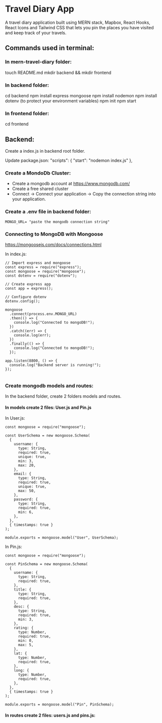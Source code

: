 # Travel Diary App

A travel diary application built using MERN stack, Mapbox, React Hooks, React Icons and Tailwind CSS that lets you pin the places you have visited and keep track of your travels.

## Commands used in terminal:

### In mern-travel-diary folder:

touch README.md
mkdir backend && mkdir frontend

### In backend folder:

cd backend
npm install express mongoose
npm install nodemon
npm install dotenv (to protect your environment variables)
npm init
npm start

### In frontend folder:

cd frontend

## Backend:

Create a index.js in backend root folder.

Update package.json:
"scripts": {
"start": "nodemon index.js"
},

### Create a MondoDb Cluster:

- Create a mongodb account at https://www.mongodb.com/
- Create a free shared cluster
- Connect -> Connect your application -> Copy the connection string into your application.

### Create a .env file in backend folder:

```
MONGO_URL= "paste the mongodb connection string"

```

### Connecting to MongoDB with Mongoose

https://mongoosejs.com/docs/connections.html

In index.js:

```
// Import express and mongoose
const express = require("express");
const mongoose = require("mongoose");
const dotenv = require("dotenv");

// Create express app
const app = express();

// Configure dotenv
dotenv.config();

mongoose
  .connect(process.env.MONGO_URL)
  .then(() => {
    console.log("Connected to mongoDB!");
  })
  .catch((err) => {
    console.log(err);
  })
  .finally(() => {
    console.log("Connected to mongoDB!");
  });

app.listen(8800, () => {
  console.log("Backend server is running!");
});


```

### Create mongodb models and routes:

In the backend folder, create 2 folders models and routes.

#### In models create 2 files: User.js and Pin.js

In User.js:

```
const mongoose = require("mongoose");

const UserSchema = new mongoose.Schema(
  {
    username: {
      type: String,
      required: true,
      unique: true,
      min: 3,
      max: 20,
    },
    email: {
      type: String,
      required: true,
      unique: true,
      max: 50,
    },
    password: {
      type: String,
      required: true,
      min: 6,
    },
  },
  { timestamps: true }
);

module.exports = mongoose.model("User", UserSchema);

```

In Pin.js:

```
const mongoose = require("mongoose");

const PinSchema = new mongoose.Schema(
  {
    username: {
      type: String,
      required: true,
    },
    title: {
      type: String,
      required: true,
    },
    desc: {
      type: String,
      required: true,
      min: 3,
    },
    rating: {
      type: Number,
      required: true,
      min: 0,
      max: 5,
    },
    lat: {
      type: Number,
      required: true,
    },
    long: {
      type: Number,
      required: true,
    },
  },
  { timestamps: true }
);

module.exports = mongoose.model("Pin", PinSchema);

```

#### In routes create 2 files: users.js and pins.js:
